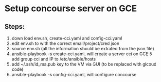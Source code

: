 # Setup concourse server on GCE
## Steps:
1. down load env.sh, create-cci.yaml and config-cci.yaml
2. edit env.sh to with the correct email/project/cred json 
3. source env.sh (all the information should be extrated from the json file)
4. ansible-playbook -s create-cci.yaml, will create a server cci on GCE
5  add group cci and IP to /etc/ansible/hosts
6. add ~/.ssh/id_rsa.pub key to the VM via GUI (to be replaced with glcoud code)
6. ansible-playbook -s config-cci.yaml, will configure concourse

